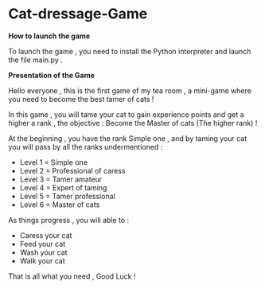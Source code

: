 # Cat-dressage-Game

**How to launch the game**

To launch the game , you need to install the Python interpreter and launch the file main.py .

**Presentation of the Game**

Hello everyone , this is the first game of my tea room , a mini-game where you need to become the best tamer of cats !

In this game , you will tame your cat to gain experience points and get a higher a rank , the objective : Become the Master of cats (The higher rank) !

At the beginning , you have the rank Simple one , and by taming your cat you will pass by all the ranks undermentioned :

- Level 1 = Simple one
- Level 2 = Professional of caress
- Level 3 = Tamer amateur
- Level 4 = Expert of taming
- Level 5 = Tamer professional
- Level 6 = Master of cats

As things progress , you will able to :

- Caress your cat
- Feed your cat
- Wash your cat
- Walk your cat

That is all what you need , Good Luck ! 
